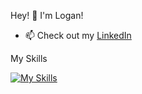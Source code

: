 
Hey! 👋 I'm Logan! 

- 📫 Check out my [LinkedIn](https://www.linkedin.com/in/logan-miller-18889b222/)

My Skills


[![My Skills](https://skillicons.dev/icons?i=js,html,css,php,cs,python,java,lua,css,linux,mysql,powershell,visualstudio,vscode)](https://skillicons.dev)

